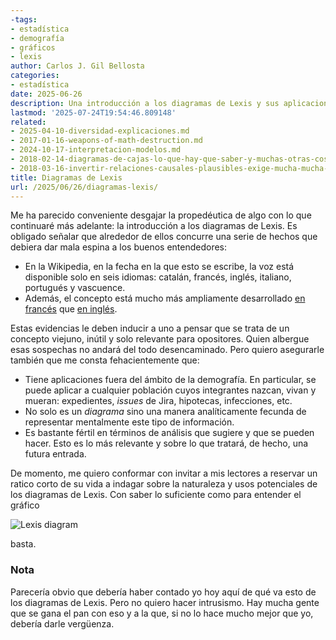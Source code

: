 ```yaml
---
-tags:
- estadística
- demografía
- gráficos
- lexis
author: Carlos J. Gil Bellosta
categories:
- estadística
date: 2025-06-26
description: Una introducción a los diagramas de Lexis y sus aplicaciones fuera de la demografía.
lastmod: '2025-07-24T19:54:46.809148'
related:
- 2025-04-10-diversidad-explicaciones.md
- 2017-01-16-weapons-of-math-destruction.md
- 2024-10-17-interpretacion-modelos.md
- 2018-02-14-diagramas-de-cajas-lo-que-hay-que-saber-y-muchas-otras-cosas-que-no-hacen-tanta-falta-pero-que-son-entretenidas.md
- 2018-03-16-invertir-relaciones-causales-plausibles-exige-mucha-mucha-explicacion.md
title: Diagramas de Lexis
url: /2025/06/26/diagramas-lexis/
---
```


Me ha parecido conveniente desgajar la propedéutica de algo con lo que continuaré más adelante: la introducción a los diagramas de Lexis. Es obligado señalar que alrededor de ellos concurre una serie de hechos que debiera dar mala espina a los buenos entendedores:
- En la Wikipedia, en la fecha en la que esto se escribe, la voz está disponible solo en seis idiomas: catalán, francés, inglés, italiano, portugués y vascuence.
- Además, el concepto está mucho más ampliamente desarrollado [en francés](https://fr.wikipedia.org/w/index.php?title=Diagramme_de_Lexis&oldid=146304607) que [en inglés](https://en.wikipedia.org/w/index.php?title=Lexis_diagram&oldid=1292225599).

Estas evidencias le deben inducir a uno a pensar que se trata de un concepto viejuno, inútil y solo relevante para opositores. Quien albergue esas sospechas no andará del todo desencaminado. Pero quiero asegurarle también que me consta fehacientemente que:

- Tiene aplicaciones fuera del ámbito de la demografía. En particular, se puede aplicar a cualquier población cuyos integrantes nazcan, vivan y mueran: expedientes, _issues_ de Jira, hipotecas, infecciones, etc.
- No solo es un _diagrama_ sino una manera analíticamente fecunda de representar mentalmente este tipo de información.
- Es bastante fértil en términos de análisis que sugiere y que se pueden hacer. Esto es lo más relevante y sobre lo que tratará, de hecho, una futura entrada.

De momento, me quiero conformar con invitar a mis lectores a reservar un ratico corto de su vida a indagar sobre la naturaleza y usos potenciales de los diagramas de Lexis. Con saber lo suficiente como para entender el gráfico

![Lexis diagram](/wp-uploads/2025/lexis-diagram.webp#center)

basta.

### Nota

Parecería obvio que debería haber contado yo hoy aquí de qué va esto de los diagramas de Lexis. Pero no quiero hacer intrusismo. Hay mucha gente que se gana el pan con eso y a la que, si no lo hace mucho mejor que yo, debería darle vergüenza.